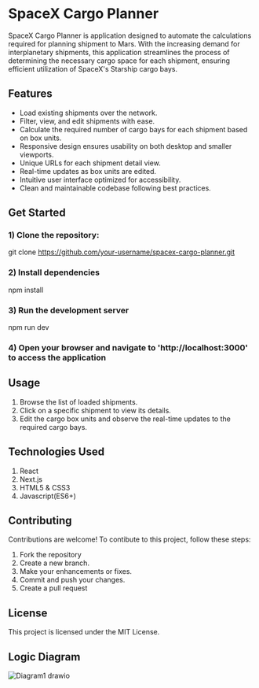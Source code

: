 # SpaceX Cargo Planner

SpaceX Cargo Planner is application designed to automate the calculations required for planning shipment to Mars.
With the increasing demand for interplanetary shipments, this application streamlines the process of determining the necessary cargo space for each shipment,
ensuring efficient utilization of SpaceX's Starship cargo bays.

## Features

* Load existing shipments over the network.
* Filter, view, and edit shipments with ease.
* Calculate the required number of cargo bays for each shipment based on box units.
* Responsive design ensures usability on both desktop and smaller viewports.
* Unique URLs for each shipment detail view.
* Real-time updates as box units are edited.
* Intuitive user interface optimized for accessibility.
* Clean and maintainable codebase following best practices.

## Get Started

### 1) Clone the repository:
git clone https://github.com/your-username/spacex-cargo-planner.git

### 2) Install dependencies
npm install

### 3) Run the development server
npm run dev

### 4) Open your browser and navigate to 'http://localhost:3000' to access the application

## Usage
1) Browse the list of loaded shipments.
2) Click on a specific shipment to view its details.
3) Edit the cargo box units and observe the real-time updates to the required cargo bays.

## Technologies Used
1) React
2) Next.js
3) HTML5 & CSS3
4) Javascript(ES6+)

## Contributing

Contributions are welcome! To contibute to this project, follow these steps:
1) Fork the repository
2) Create a new branch.
3) Make your enhancements or fixes.
4) Commit and push your changes.
5) Create a pull request

## License

This project is licensed under the MIT License.

## Logic Diagram
![Diagram1 drawio](https://github.com/Vladislp/spacex-cargo-planner/assets/42935979/8c3b414e-c4df-4e39-98de-20c6a6ca6a90)

